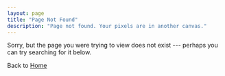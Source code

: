 ```yaml
---
layout: page
title: "Page Not Found"
description: "Page not found. Your pixels are in another canvas."
---  
```


Sorry, but the page you were trying to view does not exist --- perhaps you can try searching for it below.

Back to [Home](/)
